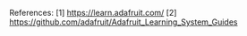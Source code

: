 

References:
[1] https://learn.adafruit.com/
[2] https://github.com/adafruit/Adafruit_Learning_System_Guides
